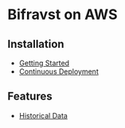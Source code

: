 # Bifravst on AWS

## Installation

* [Getting Started](./GettingStarted.md)
* [Continuous Deployment](./ContinuousDeployment.md)

## Features

* [Historical Data](./HistoricalData.md)
